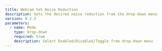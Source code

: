 ```yaml
---
title: Webcam Set Noise Reduction
description: Sets the desired noise reduction from the drop-down menu
version: 0.2.3
parameters:
  - name: Mode
    type: Drop-down
    required: true
    description: Select Enabled/Disabled/Toggle from drop-down menu
---
```

